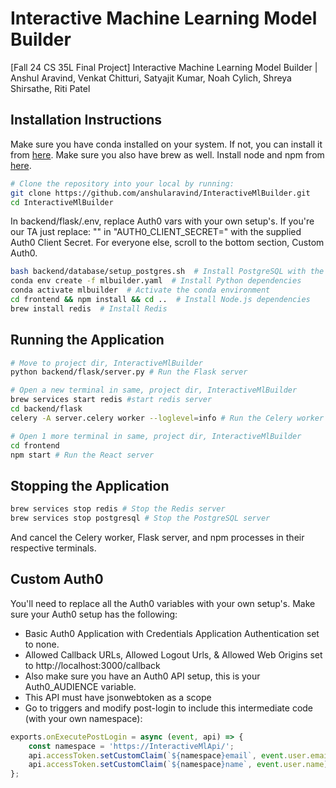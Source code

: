 # Interactive Machine Learning Model Builder
[Fall 24 CS 35L Final Project] Interactive Machine Learning Model Builder | Anshul Aravind, Venkat Chitturi, Satyajit Kumar, Noah Cylich, Shreya Shirsathe, Riti Patel

## Installation Instructions
Make sure you have conda installed on your system. If not, you can install it from [here](https://docs.conda.io/projects/conda/en/latest/index.html). Make sure you also have brew as well. Install node and npm from [here](https://nodejs.org/en/download/).

```bash
# Clone the repository into your local by running:
git clone https://github.com/anshularavind/InteractiveMlBuilder.git
cd InteractiveMlBuilder
```
In backend/flask/.env, replace Auth0 vars with your own setup's. If you're our TA just replace:
"<Auth0 Client Secret>" in "AUTH0_CLIENT_SECRET=<Auth0 Client Secret>" with the supplied Auth0 Client Secret. 
For everyone else, scroll to the bottom section, Custom Auth0.

```bash
bash backend/database/setup_postgres.sh  # Install PostgreSQL with the necessary user information
conda env create -f mlbuilder.yaml  # Install Python dependencies
conda activate mlbuilder  # Activate the conda environment
cd frontend && npm install && cd ..  # Install Node.js dependencies
brew install redis  # Install Redis
```
## Running the Application
```bash
# Move to project dir, InteractiveMlBuilder
python backend/flask/server.py # Run the Flask server

# Open a new terminal in same, project dir, InteractiveMlBuilder
brew services start redis #start redis server
cd backend/flask 
celery -A server.celery worker --loglevel=info # Run the Celery worker

# Open 1 more terminal in same, project dir, InteractiveMlBuilder
cd frontend
npm start # Run the React server
```

## Stopping the Application
```bash
brew services stop redis # Stop the Redis server
brew services stop postgresql # Stop the PostgreSQL server
```
And cancel the Celery worker, Flask server, and npm processes in their respective terminals.


## Custom Auth0
You'll need to replace all the Auth0 variables with your own setup's. Make sure your Auth0 setup has the following:
- Basic Auth0 Application with Credentials Application Authentication set to none.
- Allowed Callback URLs, Allowed Logout Urls, & Allowed Web Origins set to http://localhost:3000/callback
- Also make sure you have an Auth0 API setup, this is your Auth0_AUDIENCE variable.
- This API must have jsonwebtoken as a scope
- Go to triggers and modify post-login to include this intermediate code (with your own namespace):
```javascript
exports.onExecutePostLogin = async (event, api) => {
    const namespace = 'https://InteractiveMlApi/';
    api.accessToken.setCustomClaim(`${namespace}email`, event.user.email);
    api.accessToken.setCustomClaim(`${namespace}name`, event.user.name);
};
```